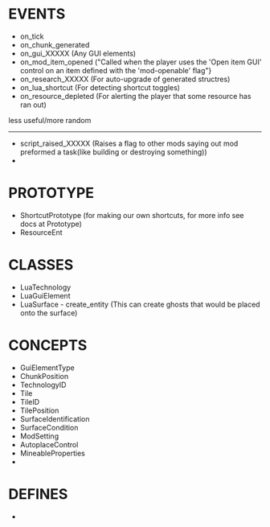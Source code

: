 EVENTS
================
- on_tick
- on_chunk_generated
- on_gui_XXXXX (Any GUI elements)
- on_mod_item_opened		("Called when the player uses the 'Open item GUI' control on an item defined with the 'mod-openable' flag"}
- on_research_XXXXX (For auto-upgrade of generated structres)
- on_lua_shortcut (For detecting shortcut toggles)
- on_resource_depleted (For alerting the player that some resource has ran out)

less useful/more random
- -------------------------
- script_raised_XXXXX (Raises a flag to other mods saying out mod preformed a task(like building or destroying something))
- 

PROTOTYPE
================
- ShortcutPrototype (for making our own shortcuts, for more info see docs at Prototype)
- ResourceEnt

CLASSES
================
- LuaTechnology
- LuaGuiElement
- LuaSurface
				- create_entity (This can create ghosts that would be placed onto the surface)

CONCEPTS
================
- GuiElementType
- ChunkPosition
- TechnologyID
- Tile
- TileID
- TilePosition
- SurfaceIdentification
- SurfaceCondition
- ModSetting
- AutoplaceControl
- MineableProperties
- 
DEFINES
================
- 
